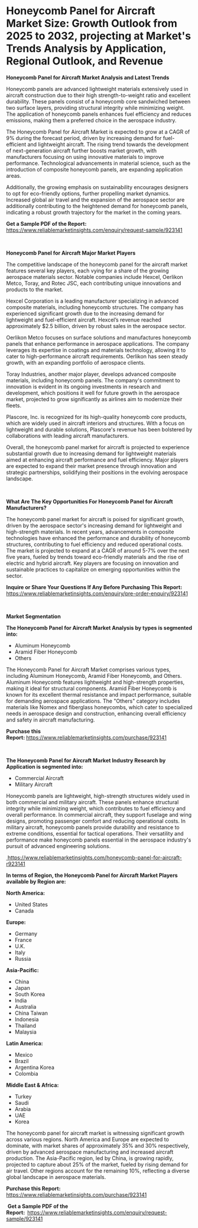 <p><h1>Honeycomb Panel for Aircraft Market Size: Growth Outlook from 2025 to 2032, projecting at Market's Trends Analysis by Application, Regional Outlook, and Revenue</h1></p><p><strong>Honeycomb Panel for Aircraft Market Analysis and Latest Trends</strong></p>
<p><p>Honeycomb panels are advanced lightweight materials extensively used in aircraft construction due to their high strength-to-weight ratio and excellent durability. These panels consist of a honeycomb core sandwiched between two surface layers, providing structural integrity while minimizing weight. The application of honeycomb panels enhances fuel efficiency and reduces emissions, making them a preferred choice in the aerospace industry.</p><p>The Honeycomb Panel for Aircraft Market is expected to grow at a CAGR of 9% during the forecast period, driven by increasing demand for fuel-efficient and lightweight aircraft. The rising trend towards the development of next-generation aircraft further boosts market growth, with manufacturers focusing on using innovative materials to improve performance. Technological advancements in material science, such as the introduction of composite honeycomb panels, are expanding application areas.</p><p>Additionally, the growing emphasis on sustainability encourages designers to opt for eco-friendly options, further propelling market dynamics. Increased global air travel and the expansion of the aerospace sector are additionally contributing to the heightened demand for honeycomb panels, indicating a robust growth trajectory for the market in the coming years.</p></p>
<p><strong>Get a Sample PDF of the Report:&nbsp;</strong> <a href="https://www.reliablemarketinsights.com/enquiry/request-sample/923141?utm_campaign=2609&utm_medium=2&utm_source=Github&utm_content=ia&utm_term=18042025&utm_id=honeycomb-panel-for-aircraft">https://www.reliablemarketinsights.com/enquiry/request-sample/923141</a></p>
<p>&nbsp;</p>
<p><strong>Honeycomb Panel for Aircraft Major Market Players</strong></p>
<p><p>The competitive landscape of the honeycomb panel for the aircraft market features several key players, each vying for a share of the growing aerospace materials sector. Notable companies include Hexcel, Oerlikon Metco, Toray, and Rotec JSC, each contributing unique innovations and products to the market.</p><p>Hexcel Corporation is a leading manufacturer specializing in advanced composite materials, including honeycomb structures. The company has experienced significant growth due to the increasing demand for lightweight and fuel-efficient aircraft. Hexcel’s revenue reached approximately $2.5 billion, driven by robust sales in the aerospace sector.</p><p>Oerlikon Metco focuses on surface solutions and manufactures honeycomb panels that enhance performance in aerospace applications. The company leverages its expertise in coatings and materials technology, allowing it to cater to high-performance aircraft requirements. Oerlikon has seen steady growth, with an expanding portfolio of aerospace clients.</p><p>Toray Industries, another major player, develops advanced composite materials, including honeycomb panels. The company's commitment to innovation is evident in its ongoing investments in research and development, which positions it well for future growth in the aerospace market, projected to grow significantly as airlines aim to modernize their fleets.</p><p>Plascore, Inc. is recognized for its high-quality honeycomb core products, which are widely used in aircraft interiors and structures. With a focus on lightweight and durable solutions, Plascore's revenue has been bolstered by collaborations with leading aircraft manufacturers.</p><p>Overall, the honeycomb panel market for aircraft is projected to experience substantial growth due to increasing demand for lightweight materials aimed at enhancing aircraft performance and fuel efficiency. Major players are expected to expand their market presence through innovation and strategic partnerships, solidifying their positions in the evolving aerospace landscape.</p></p>
<p>&nbsp;</p>
<p><strong>What Are The Key Opportunities For Honeycomb Panel for Aircraft Manufacturers?</strong></p>
<p><p>The honeycomb panel market for aircraft is poised for significant growth, driven by the aerospace sector's increasing demand for lightweight and high-strength materials. In recent years, advancements in composite technologies have enhanced the performance and durability of honeycomb structures, contributing to fuel efficiency and reduced operational costs. The market is projected to expand at a CAGR of around 5-7% over the next five years, fueled by trends toward eco-friendly materials and the rise of electric and hybrid aircraft. Key players are focusing on innovation and sustainable practices to capitalize on emerging opportunities within the sector.</p></p>
<p><strong>Inquire or Share Your Questions If Any Before Purchasing This Report:</strong> <a href="https://www.reliablemarketinsights.com/enquiry/pre-order-enquiry/923141?utm_campaign=2609&utm_medium=2&utm_source=Github&utm_content=ia&utm_term=18042025&utm_id=honeycomb-panel-for-aircraft">https://www.reliablemarketinsights.com/enquiry/pre-order-enquiry/923141</a></p>
<p>&nbsp;</p>
<p><strong>Market Segmentation</strong></p>
<p><strong>The Honeycomb Panel for Aircraft Market Analysis by types is segmented into:</strong></p>
<p><ul><li>Aluminum Honeycomb</li><li>Aramid Fiber Honeycomb</li><li>Others</li></ul></p>
<p><p>The Honeycomb Panel for Aircraft Market comprises various types, including Aluminum Honeycomb, Aramid Fiber Honeycomb, and Others. Aluminum Honeycomb features lightweight and high-strength properties, making it ideal for structural components. Aramid Fiber Honeycomb is known for its excellent thermal resistance and impact performance, suitable for demanding aerospace applications. The "Others" category includes materials like Nomex and fiberglass honeycombs, which cater to specialized needs in aerospace design and construction, enhancing overall efficiency and safety in aircraft manufacturing.</p></p>
<p><strong>Purchase this Report:&nbsp;</strong><a href="https://www.reliablemarketinsights.com/purchase/923141?utm_campaign=2609&utm_medium=2&utm_source=Github&utm_content=ia&utm_term=18042025&utm_id=honeycomb-panel-for-aircraft">https://www.reliablemarketinsights.com/purchase/923141</a></p>
<p>&nbsp;</p>
<p><strong>The Honeycomb Panel for Aircraft Market Industry Research by Application is segmented into:</strong></p>
<p><ul><li>Commercial Aircraft</li><li>Military Aircraft</li></ul></p>
<p><p>Honeycomb panels are lightweight, high-strength structures widely used in both commercial and military aircraft. These panels enhance structural integrity while minimizing weight, which contributes to fuel efficiency and overall performance. In commercial aircraft, they support fuselage and wing designs, promoting passenger comfort and reducing operational costs. In military aircraft, honeycomb panels provide durability and resistance to extreme conditions, essential for tactical operations. Their versatility and performance make honeycomb panels essential in the aerospace industry's pursuit of advanced engineering solutions.</p></p>
<p><a href="https://www.reliablemarketinsights.com/honeycomb-panel-for-aircraft-r923141?utm_campaign=2609&utm_medium=2&utm_source=Github&utm_content=ia&utm_term=18042025&utm_id=honeycomb-panel-for-aircraft">&nbsp;https://www.reliablemarketinsights.com/honeycomb-panel-for-aircraft-r923141</a></p>
<p><strong>In terms of Region, the Honeycomb Panel for Aircraft Market Players available by Region are:</strong></p>
<p>
    <p> <strong> North America: </strong>
        <ul>
            <li>United States</li>
            <li>Canada</li>
        </ul>
        </p> 
    <p> <strong> Europe: </strong>
        <ul>
            <li>Germany</li>
            <li>France</li>
            <li>U.K.</li>
            <li>Italy</li>
            <li>Russia</li>
        </ul>
        </p> 
    <p> <strong> Asia-Pacific: </strong>
        <ul>
            <li>China</li>
            <li>Japan</li>
            <li>South Korea</li>
            <li>India</li>
            <li>Australia</li>
            <li>China Taiwan</li>
            <li>Indonesia</li>
            <li>Thailand</li>
            <li>Malaysia</li>
        </ul>
        </p> 
    <p> <strong> Latin America: </strong>
        <ul>
            <li>Mexico</li>
            <li>Brazil</li>
            <li>Argentina Korea</li>
            <li>Colombia</li>
        </ul>
        </p> 
    <p> <strong> Middle East & Africa: </strong>
        <ul>
            <li>Turkey</li>
            <li>Saudi</li>
            <li>Arabia</li>
            <li>UAE</li>
            <li>Korea</li>
        </ul>
    </p>
    </p>
<p><p>The honeycomb panel for aircraft market is witnessing significant growth across various regions. North America and Europe are expected to dominate, with market shares of approximately 35% and 30% respectively, driven by advanced aerospace manufacturing and increased aircraft production. The Asia-Pacific region, led by China, is growing rapidly, projected to capture about 25% of the market, fueled by rising demand for air travel. Other regions account for the remaining 10%, reflecting a diverse global landscape in aerospace materials.</p></p>
<p><strong>Purchase this Report: </strong><a href="https://www.reliablemarketinsights.com/purchase/923141?utm_campaign=2609&utm_medium=2&utm_source=Github&utm_content=ia&utm_term=18042025&utm_id=honeycomb-panel-for-aircraft">https://www.reliablemarketinsights.com/purchase/923141</a></p>
<p>&nbsp;<strong>Get a Sample PDF of the Report:&nbsp;&nbsp;</strong><a href="https://www.reliablemarketinsights.com/enquiry/request-sample/923141?utm_campaign=2609&utm_medium=2&utm_source=Github&utm_content=ia&utm_term=18042025&utm_id=honeycomb-panel-for-aircraft">https://www.reliablemarketinsights.com/enquiry/request-sample/923141</a></p>
<p><strong></strong></p>
<p><p></p><p></p><p></p></p>